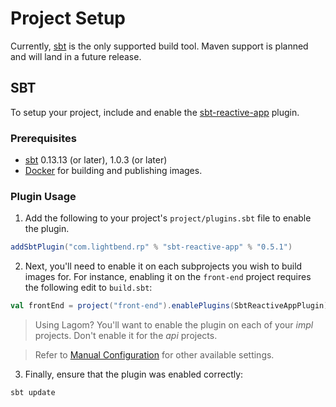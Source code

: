 # Project Setup

Currently, [sbt](http://www.scala-sbt.org/) is the only supported build tool. Maven support is planned and will land in a future release.

## SBT

To setup your project, include and enable the [sbt-reactive-app](https://github.com/lightbend/sbt-reactive-app) plugin.

### Prerequisites

* [sbt](http://www.scala-sbt.org/) 0.13.13 (or later), 1.0.3 (or later)
* [Docker](https://www.docker.com/) for building and publishing images.

### Plugin Usage

1) Add the following to your project's `project/plugins.sbt` file to enable the plugin.

```scala
addSbtPlugin("com.lightbend.rp" % "sbt-reactive-app" % "0.5.1")
```

2) Next, you'll need to enable it on each subprojects you wish to build images for. For instance, enabling it on the `front-end` project requires the following edit to `build.sbt`:

```scala
val frontEnd = project("front-end").enablePlugins(SbtReactiveAppPlugin)
```

> Using Lagom? You'll want to enable the plugin on each of your *impl* projects. Don't enable it for the *api* projects.

> Refer to [Manual Configuration](project-configuration.html#manual-configuration) for other available settings.

3) Finally, ensure that the plugin was enabled correctly:

```bash
sbt update
```
